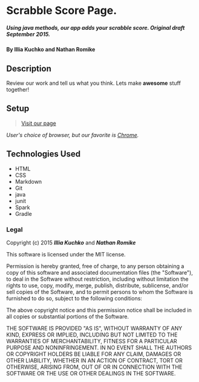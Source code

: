 # Scrabble Score Page.

##### Using java methods, our app adds your scrabble score. Original draft September 2015.

#### By **Illia Kuchko** and **Nathan Romike**

## Description

Review our work and tell us what you think. Lets make **awesome** stuff together!

## Setup

>[Visit our page](http://nathanromike.github.io/ScrabbleScore/)

_User's choice of browser, but our favorite is [Chrome](www.google.com/chrome/)._

## Technologies Used

* HTML
* CSS
* Markdown
* Git
* java
* junit
* Spark
* Gradle


### Legal


Copyright (c) 2015 **_Illia Kuchko_** and **_Nathan Romike_**

This software is licensed under the MIT license.

Permission is hereby granted, free of charge, to any person obtaining a copy
of this software and associated documentation files (the "Software"), to deal
in the Software without restriction, including without limitation the rights
to use, copy, modify, merge, publish, distribute, sublicense, and/or sell
copies of the Software, and to permit persons to whom the Software is
furnished to do so, subject to the following conditions:

The above copyright notice and this permission notice shall be included in
all copies or substantial portions of the Software.

THE SOFTWARE IS PROVIDED "AS IS", WITHOUT WARRANTY OF ANY KIND, EXPRESS OR
IMPLIED, INCLUDING BUT NOT LIMITED TO THE WARRANTIES OF MERCHANTABILITY,
FITNESS FOR A PARTICULAR PURPOSE AND NONINFRINGEMENT. IN NO EVENT SHALL THE
AUTHORS OR COPYRIGHT HOLDERS BE LIABLE FOR ANY CLAIM, DAMAGES OR OTHER
LIABILITY, WHETHER IN AN ACTION OF CONTRACT, TORT OR OTHERWISE, ARISING FROM,
OUT OF OR IN CONNECTION WITH THE SOFTWARE OR THE USE OR OTHER DEALINGS IN
THE SOFTWARE.
